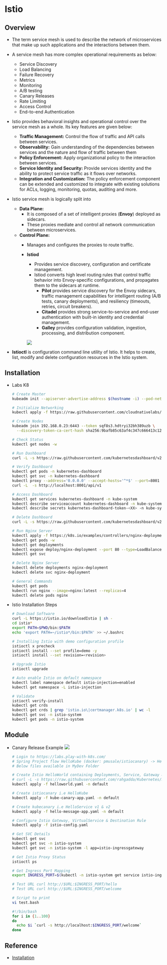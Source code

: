 # Istio

## Overview
- The term service mesh is used to describe the network of microservices that make up such applications and the interactions between them.
- A service mesh has more complex operational requirements as below:
  - Service Discovery
  - Load Balancing
  - Failure Recovery
  - Metrics
  - Monitoring
  - A/B testing
  - Canary Releases
  - Rate Limiting
  - Access Control
  - End-to-end Authentication
- Istio provides behavioral insights and operational control over the service mesh as a whole. Its key features are given below:
  - **Traffic Management:** Control the flow of traffic and API calls between services.
  - **Observability:** Gain understanding of the dependencies between services and the nature and flow of traffic between them
  - **Policy Enforcement:** Apply organizational policy to the interaction between services.
  - **Service Identity and Security:** Provide services identity and the ability to protect service traffic as it flows over networks.
  - **Integration and Customization:** The policy enforcement component can be extended and customized to integrate with existing solutions for ACLs, logging, monitoring, quotas, auditing and more.
- Istio service mesh is logically split into
  - **Data Plane:**
    - It is composed of a set of intelligent proxies (**Envoy**) deployed as sidecars. 
    - These proxies mediate and control all network communication between microservices.
  - **Control Plane:**
    - Manages and configures the proxies to route traffic.
    - **Istiod** 
      - Provides service discovery, configuration and certificate management.
      - Istiod converts high level routing rules that control traffic behavior into Envoy-specific configurations, and propagates them to the sidecars at runtime.
        - **Pilot** provides service discovery for the Envoy sidecars, traffic management capabilities for intelligent routing (A/B tests, canary deployments), and resiliency (timeouts, retries, circuit breakers).
        - **Citadel** provides strong service-to-service and end-user authentication with built-in identity and credential management.
        - **Galley** provides configuration validation, ingestion, processing, and distribution component.
    
      ![](./images/33-IstioArchitecture.png)

- **Istioctl** is configuration command line utility of Istio. It helps to create, list, modify and delete configuration resources in the Istio system.

## Installation
- Labs K8
  ```sh
  # Create Master
  kubeadm init --apiserver-advertise-address $(hostname -i) --pod-network-cidr 10.5.0.0/16

  # Initialize Networking
  kubectl apply -f https://raw.githubusercontent.com/cloudnativelabs/kube-router/master/daemonset/kubeadm-kuberouter.yaml

  # Create Nodes
  kubeadm join 192.168.0.23:6443 --token sqf8s3.hdtryi32bh389uzb \
    --discovery-token-ca-cert-hash sha256:9bafb85c63af4c347c666413c1253a5b4a58322280301c57ba0f41f280e8dc16

  # Check Status
  kubectl get nodes -w

  # Run Dashboard
  curl -L -s https://raw.githubusercontent.com/kubernetesdashboard/v2.0.4/aio/deploy/recommended.yaml | sed 's/targetPort: 8443targetPort: 8443\n  type: LoadBalancer/' | kubectl apply -f -
  
  # Verify Dashboard
  kubectl get pods -n kubernetes-dashboard
  kubectl get svc -n kubernetes-dashboard
  kubectl proxy --address='0.0.0.0' --accept-hosts='^*$' --port=8001
  curl -L  -s http://localhost:8001/api/v1

  # Access Dashboard
  kubectl get services kubernetes-dashboard -n kube-system
  kubectl describe serviceaccount kubernetes-dashboard -n kube-system
  kubectl describe secrets kubernetes-dashboard-token-<XX> -n kube-system
  
  # Delete Dashboard
  curl -L -s https://raw.githubusercontent.com/kubernetesdashboard/v2.0.4/aio/deploy/recommended.yaml | sed 's/targetPort: 8443targetPort: 8443\n  type: LoadBalancer/' | kubectl delete -f -

  # Run Nginx Server
  kubectl apply -f https://k8s.io/examples/controllers/nginx-deployment.yaml
  kubectl get pods -w
  kubectl get deployments
  kubectl expose deploy/nginx-deployment --port 80 --type=LoadBalancer
  kubectl get svc

  # Delete Nginx Server
  kubectl delete deployments nginx-deployment
  kubectl delete svc nginx-deployment

  # General Commands
  kubectl get pods
  kubectl run nginx --image=nginx:latest --replicas=4
  kubectl delete pods nginx
  ```

- Istio Installation Steps   
  ```sh
  # Download Software
  curl -L https://istio.io/downloadIstio | sh -
  cd istio*
  export PATH=$PWD/bin:$PATH
  echo 'export PATH=~/istio*/bin:$PATH' >> ~/.bashrc

  # Installing Istio with demo configuration profile
  istioctl x precheck
  istioctl install --set profile=demo -y
  istioctl install --set revision=<revision>

  # Upgrade Istio
  istioctl upgrade

  # Auto enable Istio on default namespace 
  kubectl label namespace default istio-injection=enabled
  kubectl get namespace -L istio-injection

  # Validate
  istioctl verify-install
  kubectl get crds
  kubectl get crds | grep 'istio.io\|certmanager.k8s.io' | wc -l
  kubectl get svc -n istio-system
  kubectl get pods -n istio-system
  ```

## Module
- Canary Release Example
  ![](./images/34-IstioExample1.png)

  ```sh
  # Login to https://labs.play-with-k8s.com/
  # Spring Project flow HelloKube (docker: pmusale/istiocanary) -> HelloService (docker: pmusale/kubecanary v1,v2)
  # Below files available in MyDev Folder

  # Create Istio HelloWorld containing Deployments, Service, Gateway & VirtualService
  # curl -L -s https://raw.githubusercontent.com/rahgadda/Kubernetes/master/MyDev/helloworld.yaml | kubectl apply -f
  kubectl apply -f helloworld.yaml -n default

  # Create istiocanary i.e HelloKube
  kubectl apply -f kube-canary-app.yaml -n default

  # Create kubecanary i.e HelloService v1 & v2
  kubectl apply -f hello-message-app.yaml -n default

  # Configure Istio Gateway, VirtualService & Destination Rule
  kubectl apply -f istio-config.yaml

  # Get SVC Details
  kubectl get svc
  kubectl get svc -n istio-system
  kubectl get svc -n istio-system -l app=istio-ingressgateway

  # Get Istio Proxy Status
  istioctl ps

  # Get Ingress Port Mapping
  export INGRESS_PORT=$(kubectl -n istio-system get service istio-ingressgateway -o jsonpath='{.spec.ports[?(@.name=="http2")].nodePort}')
  
  # Test URL curl http://$URL:$INGRESS_PORT/hello
  # Test URL curl http://$URL:$INGRESS_PORT/welcome

  # Script to print
  vi test.bash
  
  #!/bin/bash
  for i in {1..100}
  do
    echo $i `curl -s http://localhost:$INGRESS_PORT/welcome`
  done
  ```

## Reference
- [Installation](https://istio.io/latest/docs/setup/getting-started/)